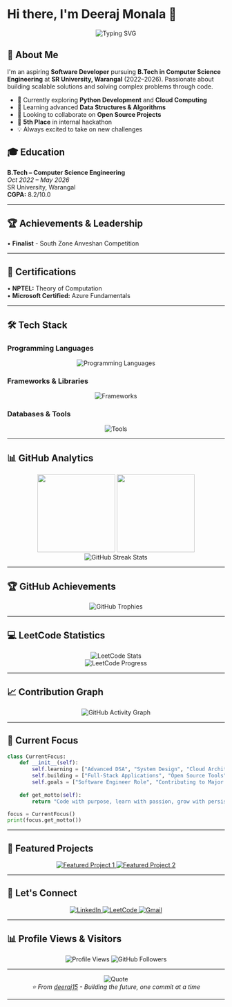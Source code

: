 # Hi there, I'm Deeraj Monala 👋

<div align="center">
  <img src="https://readme-typing-svg.herokuapp.com?font=Fira+Code&size=30&duration=3000&pause=1000&color=00D8FF&center=true&vCenter=true&width=600&height=100&lines=Software+Developer;Problem+Solver;Tech+Enthusiast;Hackathon+Finalist" alt="Typing SVG" />
</div>

## 🚀 About Me

I'm an aspiring **Software Developer** pursuing **B.Tech in Computer Science Engineering** at **SR University, Warangal** (2022–2026). Passionate about building scalable solutions and solving complex problems through code.

- 🔭 Currently exploring **Python Development** and **Cloud Computing**
- 🌱 Learning advanced **Data Structures & Algorithms**
- 👯 Looking to collaborate on **Open Source Projects**
- 🥉 **5th Place** in internal hackathon
- 💡 Always excited to take on new challenges

## 🎓 Education

**B.Tech – Computer Science Engineering**  
*Oct 2022 – May 2026*  
SR University, Warangal  
**CGPA:** 8.2/10.0

---

## 🏆 Achievements & Leadership

• **Finalist** - South Zone Anveshan Competition

---

## 📜 Certifications

• **NPTEL:** Theory of Computation  
• **Microsoft Certified:** Azure Fundamentals

---

## 🛠️ Tech Stack

### Programming Languages
<p align="center">
  <img src="https://skillicons.dev/icons?i=python,c,html,css,js" alt="Programming Languages" />
</p>

### Frameworks & Libraries
<p align="center">
  <img src="https://skillicons.dev/icons?i=react,nodejs" alt="Frameworks" />
</p>

### Databases & Tools
<p align="center">
  <img src="https://skillicons.dev/icons?i=mysql,mongodb,git,github,vscode" alt="Tools" />
</p>

---

## 📊 GitHub Analytics

<div align="center">
  <img height="180em" src="https://github-readme-stats.vercel.app/api?username=deeraj15&show_icons=true&theme=github_dark&include_all_commits=true&count_private=true&hide_border=true&bg_color=0D1117&title_color=58A6FF&icon_color=58A6FF&text_color=C9D1D9"/>
  <img height="180em" src="https://github-readme-stats.vercel.app/api/top-langs/?username=deeraj15&layout=compact&theme=github_dark&hide_border=true&bg_color=0D1117&title_color=58A6FF&text_color=C9D1D9"/>
</div>

<div align="center">
  <img src="https://github-readme-streak-stats.herokuapp.com/?user=deeraj15&theme=github-dark-blue&hide_border=true&background=0D1117&stroke=58A6FF&ring=58A6FF&fire=FFA500&currStreakLabel=58A6FF" alt="GitHub Streak Stats"/>
</div>

---

## 🏆 GitHub Achievements

<div align="center">
  <img src="https://github-profile-trophy.vercel.app/?username=deeraj15&theme=github_dark&no-frame=true&no-bg=true&column=7&margin-w=15&margin-h=15" alt="GitHub Trophies"/>
</div>

---

## 💻 LeetCode Statistics

<div align="center">
  <img src="https://leetcard.jacoblin.cool/DeerajMonala?theme=dark&font=Noto%20Sans&ext=contest" alt="LeetCode Stats"/>
</div>

<div align="center">
  <img src="https://leetcode-stats-api.herokuapp.com/DeerajMonala?theme=dark" alt="LeetCode Progress"/>
</div>

---

## 📈 Contribution Graph

<div align="center">
  <img src="https://github-readme-activity-graph.vercel.app/graph?username=deeraj15&theme=github-compact&hide_border=true&bg_color=0D1117&color=58A6FF&line=58A6FF&point=FFFFFF" alt="GitHub Activity Graph"/>
</div>

---

## 🎯 Current Focus

```python
class CurrentFocus:
    def __init__(self):
        self.learning = ["Advanced DSA", "System Design", "Cloud Architecture"]
        self.building = ["Full-Stack Applications", "Open Source Tools"]
        self.goals = ["Software Engineer Role", "Contributing to Major OSS Projects"]
    
    def get_motto(self):
        return "Code with purpose, learn with passion, grow with persistence"

focus = CurrentFocus()
print(focus.get_motto())
```

---

## 🌟 Featured Projects

<div align="center">
  <a href="https://github.com/deeraj15">
    <img src="https://github-readme-stats.vercel.app/api/pin/?username=deeraj15&repo=your-best-project&theme=github_dark&hide_border=true&bg_color=0D1117&title_color=58A6FF&text_color=C9D1D9" alt="Featured Project 1"/>
  </a>
  <a href="https://github.com/deeraj15">
    <img src="https://github-readme-stats.vercel.app/api/pin/?username=deeraj15&repo=another-project&theme=github_dark&hide_border=true&bg_color=0D1117&title_color=58A6FF&text_color=C9D1D9" alt="Featured Project 2"/>
  </a>
</div>

---

## 🤝 Let's Connect

<div align="center">
  <a href="https://linkedin.com/in/deeraj-monala">
    <img src="https://img.shields.io/badge/LinkedIn-0077B5?style=for-the-badge&logo=linkedin&logoColor=white" alt="LinkedIn"/>
  </a>
  <a href="https://leetcode.com/u/DeerajMonala/">
    <img src="https://img.shields.io/badge/LeetCode-FFA116?style=for-the-badge&logo=leetcode&logoColor=black" alt="LeetCode"/>
  </a>
  <a href="mailto:deerajmonala@gmail.com">
    <img src="https://img.shields.io/badge/Gmail-D14836?style=for-the-badge&logo=gmail&logoColor=white" alt="Gmail"/>
  </a>
</div>

---

## 📊 Profile Views & Visitors

<div align="center">
  <img src="https://komarev.com/ghpvc/?username=deeraj15&label=Profile%20Views&color=58A6FF&style=for-the-badge" alt="Profile Views"/>
  <img src="https://img.shields.io/github/followers/deeraj15?label=Followers&style=for-the-badge&color=58A6FF" alt="GitHub Followers"/>
</div>

---

<div align="center">
  <img src="https://quotes-github-readme.vercel.app/api?type=horizontal&theme=dark&quote=The%20best%20way%20to%20predict%20the%20future%20is%20to%20create%20it&author=Peter%20Drucker" alt="Quote"/>
</div>

<div align="center">
  <i>⭐ From <a href="https://github.com/deeraj15">deeraj15</a> - Building the future, one commit at a time</i>
</div>

---

